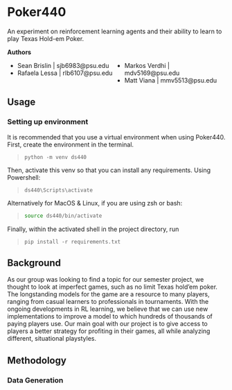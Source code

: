 # Poker440
An experiment on reinforcement learning agents and their ability to learn to play Texas Hold-em Poker.

**Authors**
<ul style="columns: 2;">
    <li>Sean Brislin | sjb6983@psu.edu</li>
    <li>Rafaela Lessa | rlb6107@psu.edu</li>
    <li>Markos Verdhi | mdv5169@psu.edu</li>
    <li>Matt Viana | mmv5513@psu.edu</li>
</ul>

## Usage
### Setting up environment
It is recommended that you use a virtual environment when using Poker440. First, create the environment in the terminal.

>```pwsh
>python -m venv ds440
>```

Then, activate this venv so that you can install any requirements. Using Powershell:

>```pwsh
>ds440\Scripts\activate
>```

Alternatively for MacOS & Linux, if you are using zsh or bash:

>```bash
>source ds440/bin/activate
>```

Finally, within the activated shell in the project directory, run

>```pwsh
>pip install -r requirements.txt
>```

## Background
As our group was looking to find a topic for our semester project, we thought to look at imperfect games, such as no limit Texas hold’em poker. The longstanding models for the game are a resource to many players, ranging from casual learners to professionals in tournaments. With the ongoing developments in RL learning, we believe that we can use new implementations to improve a model to which hundreds of thousands of paying players use. Our main goal with our project is to give access to players a better strategy for profiting in their games, all while analyzing different, situational playstyles.

## Methodology

### Data Generation
### 
